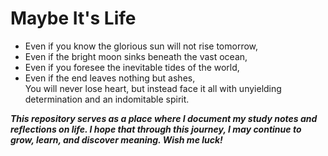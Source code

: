 # Maybe It's Life

- Even if you know the glorious sun will not rise tomorrow,  
- Even if the bright moon sinks beneath the vast ocean,  
- Even if you foresee the inevitable tides of the world,  
- Even if the end leaves nothing but ashes,  
You will never lose heart, but instead face it all with unyielding determination and an indomitable spirit.

***This repository serves as a place where I document my study notes and reflections on life. I hope that through this journey, I may continue to grow, learn, and discover meaning. Wish me luck!***

<!-- 
# 也许这就是人生

即便你知道辉煌的朝阳不会在明天升起，  
即便皎洁的月亮沉没在浩瀚的海洋之下，  
即便你预见了世界不可逆转的潮流，  
即便最终的一切化为灰烬，  
你依然不会失去勇气，而是以坚定的决心与不屈的精神去面对这一切。

这个仓库用来记录我的学习笔记和对生活的思考。希望在这段旅程中，我能不断成长、学习并发现生活的意义。祝我好运！
-->

